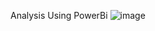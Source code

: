 Analysis Using PowerBi
![image](https://github.com/user-attachments/assets/8719c0d1-ae8d-4736-93f7-451ab3673108)

